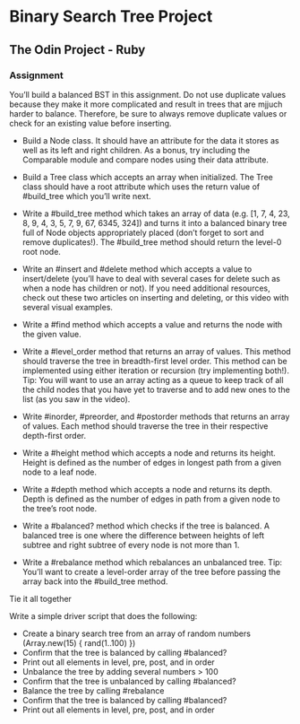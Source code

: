 # Binary Search Tree Project
## The Odin Project - Ruby

### Assignment
You’ll build a balanced BST in this assignment. Do not use duplicate values because they make it more complicated and result in trees that are mjjuch harder to balance. Therefore, be sure to always remove duplicate values or check for an existing value before inserting.

- Build a Node class. It should have an attribute for the data it stores as well as its left and right children. As a bonus, try including the Comparable module and compare nodes using their data attribute.

- Build a Tree class which accepts an array when initialized. The Tree class should have a root attribute which uses the return value of #build_tree which you’ll write next.

- Write a #build_tree method which takes an array of data (e.g. [1, 7, 4, 23, 8, 9, 4, 3, 5, 7, 9, 67, 6345, 324]) and turns it into a balanced binary tree full of Node objects appropriately placed (don’t forget to sort and remove duplicates!). The #build_tree method should return the level-0 root node.

- Write an #insert and #delete method which accepts a value to insert/delete (you’ll have to deal with several cases for delete such as when a node has children or not). If you need additional resources, check out these two articles on inserting and deleting, or this video with several visual examples.

- Write a #find method which accepts a value and returns the node with the given value.

- Write a #level_order method that returns an array of values. This method should traverse the tree in breadth-first level order. This method can be implemented using either iteration or recursion (try implementing both!). Tip: You will want to use an array acting as a queue to keep track of all the child nodes that you have yet to traverse and to add new ones to the list (as you saw in the video).

- Write #inorder, #preorder, and #postorder methods that returns an array of values. Each method should traverse the tree in their respective depth-first order.

- Write a #height method which accepts a node and returns its height. Height is defined as the number of edges in longest path from a given node to a leaf node.

- Write a #depth method which accepts a node and returns its depth. Depth is defined as the number of edges in path from a given node to the tree’s root node.

- Write a #balanced? method which checks if the tree is balanced. A balanced tree is one where the difference between heights of left subtree and right subtree of every node is not more than 1.

- Write a #rebalance method which rebalances an unbalanced tree. Tip: You’ll want to create a level-order array of the tree before passing the array back into the #build_tree method.

Tie it all together

Write a simple driver script that does the following:

- Create a binary search tree from an array of random numbers (Array.new(15) { rand(1..100) })
- Confirm that the tree is balanced by calling #balanced?
- Print out all elements in level, pre, post, and in order
- Unbalance the tree by adding several numbers > 100
- Confirm that the tree is unbalanced by calling #balanced?
- Balance the tree by calling #rebalance
- Confirm that the tree is balanced by calling #balanced?
- Print out all elements in level, pre, post, and in order